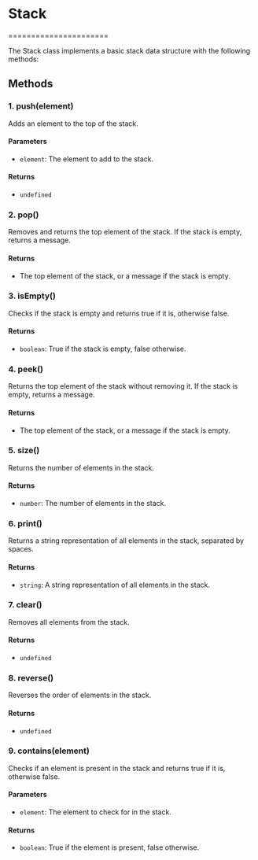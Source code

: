 # Stack
======================

The Stack class implements a basic stack data structure with the following methods:

## Methods

### 1. push(element)

Adds an element to the top of the stack.

#### Parameters

* `element`: The element to add to the stack.

#### Returns

* `undefined`

### 2. pop()

Removes and returns the top element of the stack. If the stack is empty, returns a message.

#### Returns

* The top element of the stack, or a message if the stack is empty.

### 3. isEmpty()

Checks if the stack is empty and returns true if it is, otherwise false.

#### Returns

* `boolean`: True if the stack is empty, false otherwise.

### 4. peek()

Returns the top element of the stack without removing it. If the stack is empty, returns a message.

#### Returns

* The top element of the stack, or a message if the stack is empty.

### 5. size()

Returns the number of elements in the stack.

#### Returns

* `number`: The number of elements in the stack.

### 6. print()

Returns a string representation of all elements in the stack, separated by spaces.

#### Returns

* `string`: A string representation of all elements in the stack.

### 7. clear()

Removes all elements from the stack.

#### Returns

* `undefined`

### 8. reverse()

Reverses the order of elements in the stack.

#### Returns

* `undefined`

### 9. contains(element)

Checks if an element is present in the stack and returns true if it is, otherwise false.

#### Parameters

* `element`: The element to check for in the stack.

#### Returns

* `boolean`: True if the element is present, false otherwise.

